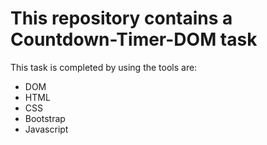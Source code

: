 # This repository contains a Countdown-Timer-DOM task

<p>This task is completed by using the tools are:</p>

<ul>
<li>DOM</li>
<li>HTML</li>
<li>CSS</li>
<li>Bootstrap</li>
<li>Javascript</li>
</ul>